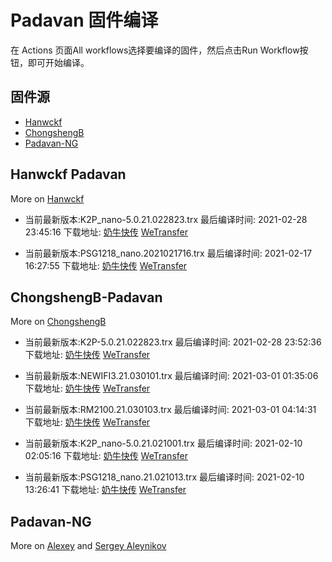 # Padavan 固件编译
在 Actions 页面All workflows选择要编译的固件，然后点击Run Workflow按钮，即可开始编译。
## 固件源

- [Hanwckf](#Hanwckf-Padavan)
- [ChongshengB](#ChongshengB-Padavan)
- [Padavan-NG](#Padavan-NG)

## Hanwckf Padavan
More on [Hanwckf](https://github.com/hanwckf/rt-n56u/)

* 当前最新版本:K2P_nano-5.0.21.022823.trx  最后编译时间: 2021-02-28 23:45:16  下载地址: [奶牛快传](https://cowtransfer.com/s/60dfc0cb58c947)  [WeTransfer](https://we.tl/t-fCN8lLY6PQ)

* 当前最新版本:PSG1218_nano.2021021716.trx  最后编译时间: 2021-02-17 16:27:55  下载地址: [奶牛快传](https://cowtransfer.com/s/0ea2592cc4214a)  [WeTransfer](https://we.tl/t-tsag85Vpt7)


















## ChongshengB-Padavan
More on [ChongshengB](https://github.com/chongshengB/rt-n56u)



* 当前最新版本:K2P-5.0.21.022823.trx  最后编译时间: 2021-02-28 23:52:36  下载地址: [奶牛快传](https://cowtransfer.com/s/9c2518964e324a)  [WeTransfer](https://we.tl/t-ppPhQaoH5u)

* 当前最新版本:NEWIFI3.21.030101.trx  最后编译时间: 2021-03-01 01:35:06  下载地址: [奶牛快传](https://cowtransfer.com/s/5cc38fa24d164a)  [WeTransfer](https://we.tl/t-XXPypnnPUR)

* 当前最新版本:RM2100.21.030103.trx  最后编译时间: 2021-03-01 04:14:31  下载地址: [奶牛快传](https://cowtransfer.com/s/fd8d0539961d43)  [WeTransfer](https://we.tl/t-6ViUaEppDx)

* 当前最新版本:K2P_nano-5.0.21.021001.trx  最后编译时间: 2021-02-10 02:05:16  下载地址: [奶牛快传](https://cowtransfer.com/s/e9d11b47439048)  [WeTransfer](https://we.tl/t-LVAcqgYTaI)

* 当前最新版本:PSG1218_nano.21.021013.trx  最后编译时间: 2021-02-10 13:26:41  下载地址: [奶牛快传](https://cowtransfer.com/s/dce96ef77ffd4e)  [WeTransfer](https://we.tl/t-QAX47R0afI)













## Padavan-NG
More on [Alexey](https://gitlab.com/dm38/padavan-ng) and [Sergey Aleynikov](https://github.com/dur-randir/padavan-ng)
